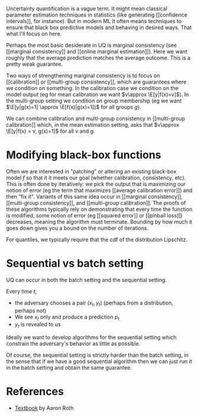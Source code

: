 
Uncertainty quantification is a vague term. It might mean classical parameter estimation techniques in statistics (like generating [[confidence intervals]], for instance). But in modern ML it often means techniques to ensure that black box predictive models and behaving in desired ways. That what I'll focus on here. 

Perhaps the most basic desiderate in UQ is marginal consistency (see [[marginal consistency]] and [[online marginal estimation]]). Here we want roughly that the average prediction matches the average outcome. This is a pretty weak guarantee. 

Two ways of strengthening marginal consistency is to focus on [[calibration]] or [[multi-group consistency]], which are guarantees where we condition on something. In the calibration case we condition on the model output (eg for mean calibration we want $v\approx \E[y|f(x)=v]$). In the multi-group setting we condition on group membership (eg we want $\E[y|g(x)=1] \approx \E[f(x)|g(x)=1])$ for all groups $g$). 

We can combine calibration and multi-group consistency in [[multi-group calibration]] which, in the mean estimation setting, asks that $v\approx \E[y|f(x) = v, g(x)=1]$ for all $v$ and $g$. 

# Modifying black-box functions 

Often we are interested in "patching" or altering an existing black-box model $f$ so that it it meets our goal (whether calibration, consistency, etc). This is often done by iteratively: we pick the output that is maximizing our notion of error (eg the term that maximizes [[average calibration error]]) and then "fix it". Variants of this same idea occur in [[marginal consistency]], [[multi-group consistency]], and [[multi-group calibration]]. The proofs of these algorithms typically rely on demonstrating that every time the function is modified, some notion of error (eg [[squared error]] or [[pinball loss]]) decreases, meaning the algorithm must terminate. Bounding by how much it goes down gives you a bound on the number of iterations. 

For quantiles, we typically require that the cdf of the distribution Lipschitz.  


# Sequential vs batch setting 

UQ can occur in both the batch setting and the sequential setting. 

Every time $t$,  
- the adversary chooses a pair $(x_t,y_t)$ (perhaps from a distribution, perhaps not)
- We see $x_t$ only and produce a prediction $p_t$ 
- $y_t$ is revealed to us 

Ideally we want to develop algorithms for the sequential setting which constrain the adversary's behavior as little as possible. 

Of course, the sequential setting is strictly harder than the batch setting, in the sense that if we have a good sequential algorithm then we can just run it in the batch setting and obtain the same guarantee. 


# References 
- [Textbook](https://www.cis.upenn.edu/~aaroth/uncertainty-notes.pdf) by Aaron Roth 